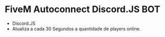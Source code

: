 # FiveM Autoconnect Discord.JS BOT
* Discord.JS
* Atualiza a cada 30 Segundos a quantidade de players online.
